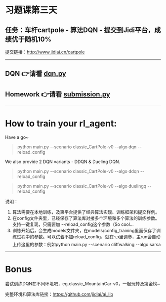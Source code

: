 # 习题课第三天

## 任务：车杆cartpole - 算法DQN - 提交到Jidi平台，成绩优于随机10%

提交链接：http://www.jidiai.cn/cartpole


---
## DQN 👉请看 [dqn.py](examples/algo/dqn/dqn.py)
## Homework 👉请看 [submission.py](examples/algo/homework/submission.py)
---
# How to train your rl_agent:

Have a go~
>python main.py --scenario classic_CartPole-v0 --algo dqn --reload_config 

We also provide 2 DQN variants - DDQN & Dueling DQN.
>python main.py --scenario classic_CartPole-v0 --algo ddqn --reload_config 

>python main.py --scenario classic_CartPole-v0 --algo duelingq --reload_config 

说明：
1. 算法需要在本地训练，及第平台提供了经典算法实现、训练框架和提交样例。
2. 在config文件夹里，已经保存了算法库对接多个环境和多个算法的训练参数。支持一键复现，只需要加 --reload_config这个参数（So cool...
3. 训练开始后，会生成models文件夹，在models/config_training里面保存了训练过程中的参数。可以试着不加reload_config，就在👈里调参，主run会自动上传这里的参数：例如python main.py --scenario cliffwalking --algo sarsa

---
# Bonus
尝试训练DQN在不同环境吧，eg.classic_MountainCar-v0，一起玩转及第金榜~

完整环境和算法库链接：https://github.com/jidiai/ai_lib

